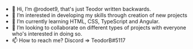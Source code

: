 - 👋 Hi, I’m @rodoet9, that's just Teodor written backwards.
- 👀 I’m interested in developing my skills through creation of new projects
- 🌱 I’m currently learning HTML, CSS, TypeScript and Angular.
- 💞️ I’m looking to collaborate on different types of projects with everyone who's interested in doing so.
- 📫 How to reach me? Discord => TeodorB#5117
